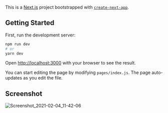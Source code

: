 This is a [Next.js](https://nextjs.org/) project bootstrapped with [`create-next-app`](https://github.com/vercel/next.js/tree/canary/packages/create-next-app).

## Getting Started

First, run the development server:

```bash
npm run dev
# or
yarn dev
```

Open [http://localhost:3000](http://localhost:3000) with your browser to see the result.

You can start editing the page by modifying `pages/index.js`. The page auto-updates as you edit the file.

## Screenshot

![Screenshot_2021-02-04_11-42-06](https://user-images.githubusercontent.com/48466908/106846095-cc391d00-66de-11eb-9336-6919dbee87db.png)
